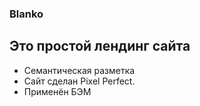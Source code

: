 ### Blanko
 ## Это простой лендинг сайта
- Семантическая разметка
- Сайт сделан Pixel Perfect.
- Применён БЭМ 
